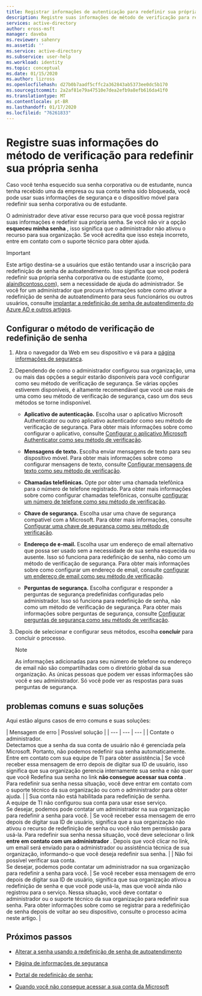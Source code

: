 ```yaml
---
title: Registrar informações de autenticação para redefinir sua própria senha-Azure AD
description: Registre suas informações de método de verificação para redefinição de senha de autoatendimento do Azure AD, para que você possa redefinir sua própria senha sem a ajuda do administrador.
services: active-directory
author: eross-msft
manager: daveba
ms.reviewer: sahenry
ms.assetid: ''
ms.service: active-directory
ms.subservice: user-help
ms.workload: identity
ms.topic: conceptual
ms.date: 01/15/2020
ms.author: lizross
ms.openlocfilehash: d27b0b7aadf5cffc2a362843ab5373ee0dc5b170
ms.sourcegitcommit: 2a2af81e79a47510e7dea2efb9a8efb616da41f0
ms.translationtype: MT
ms.contentlocale: pt-BR
ms.lasthandoff: 01/17/2020
ms.locfileid: "76261833"
---
```

# <a name="register-your-verification-method-info-to-reset-your-own-password"></a>Registre suas informações do método de verificação para redefinir sua própria senha

Caso você tenha esquecido sua senha corporativa ou de estudante, nunca tenha recebido uma da empresa ou sua conta tenha sido bloqueada, você pode usar suas informações de segurança e o dispositivo móvel para redefinir sua senha corporativa ou de estudante.

O administrador deve ativar esse recurso para que você possa registrar suas informações e redefinir sua própria senha. Se você não vir a opção **esqueceu minha senha** , isso significa que o administrador não ativou o recurso para sua organização. Se você acredita que isso esteja incorreto, entre em contato com o suporte técnico para obter ajuda.

>[!Important]
>Este artigo destina-se a usuários que estão tentando usar a inscrição para redefinição de senha de autoatendimento. Isso significa que você poderá redefinir sua própria senha corporativa ou de estudante (como, alain@contoso.com), sem a necessidade de ajuda do administrador. Se você for um administrador que procura informações sobre como ativar a redefinição de senha de autoatendimento para seus funcionários ou outros usuários, consulte [implantar a redefinição de senha de autoatendimento do Azure AD e outros artigos](https://docs.microsoft.com/azure/active-directory/authentication/howto-sspr-deployment).

## <a name="set-up-your-password-reset-verification-method"></a>Configurar o método de verificação de redefinição de senha

1. Abra o navegador da Web em seu dispositivo e vá para a [página informações de segurança](https://account.activedirectory.windowsazure.com/PasswordReset/Register.aspx?regref=ssprsetup).

2. Dependendo de como o administrador configurou sua organização, uma ou mais das opções a seguir estarão disponíveis para você configurar como seu método de verificação de segurança. Se várias opções estiverem disponíveis, é altamente recomendável que você use mais de uma como seu método de verificação de segurança, caso um dos seus métodos se torne indisponível.

    - **Aplicativo de autenticação.** Escolha usar o aplicativo Microsoft Authenticator ou outro aplicativo autenticador como seu método de verificação de segurança. Para obter mais informações sobre como configurar o aplicativo, consulte [Configurar o aplicativo Microsoft Authenticator como seu método de verificação](security-info-setup-auth-app.md).

    - **Mensagens de texto.** Escolha enviar mensagens de texto para seu dispositivo móvel. Para obter mais informações sobre como configurar mensagens de texto, consulte [Configurar mensagens de texto como seu método de verificação](security-info-setup-text-msg.md).

    - **Chamadas telefônicas.** Opte por obter uma chamada telefônica para o número de telefone registrado. Para obter mais informações sobre como configurar chamadas telefônicas, consulte [configurar um número de telefone como seu método de verificação](security-info-setup-phone-number.md).

    - **Chave de segurança.** Escolha usar uma chave de segurança compatível com a Microsoft. Para obter mais informações, consulte [Configurar uma chave de segurança como seu método de verificação](security-info-setup-security-key.md).

    - **Endereço de e-mail.** Escolha usar um endereço de email alternativo que possa ser usado sem a necessidade de sua senha esquecida ou ausente. Isso só funciona para redefinição de senha, não como um método de verificação de segurança. Para obter mais informações sobre como configurar um endereço de email, consulte [configurar um endereço de email como seu método de verificação](security-info-setup-email.md).

    - **Perguntas de segurança.** Escolha configurar e responder a perguntas de segurança predefinidas configuradas pelo administrador. Isso só funciona para redefinição de senha, não como um método de verificação de segurança. Para obter mais informações sobre perguntas de segurança, consulte [Configurar perguntas de segurança como seu método de verificação](security-info-setup-questions.md).

3. Depois de selecionar e configurar seus métodos, escolha **concluir** para concluir o processo.

    > [!Note]
    > As informações adicionadas para seu número de telefone ou endereço de email não são compartilhadas com o diretório global da sua organização. As únicas pessoas que podem ver essas informações são você e seu administrador. Só você pode ver as respostas para suas perguntas de segurança.

## <a name="common-problems-and-their-solutions"></a>problemas comuns e suas soluções

 Aqui estão alguns casos de erro comuns e suas soluções:

| Mensagem de erro |  Possível solução |
| --- | --- | --- |
| Contate o administrador.<br>Detectamos que a senha da sua conta de usuário não é gerenciada pela Microsoft. Portanto, não podemos redefinir sua senha automaticamente.<br>Entre em contato com sua equipe de TI para obter assistência.| Se você receber essa mensagem de erro depois de digitar sua ID de usuário, isso significa que sua organização gerencia internamente sua senha e não quer que você Redefina sua senha no link **não consegue acessar sua conta** . Para redefinir sua senha nessa situação, você deve entrar em contato com o suporte técnico da sua organização ou com o administrador para obter ajuda. |
| Sua conta não está habilitada para redefinição de senha.<br>A equipe de TI não configurou sua conta para usar esse serviço.<br>Se desejar, podemos pode contatar um administrador na sua organização para redefinir a senha para você. | Se você receber essa mensagem de erro depois de digitar sua ID de usuário, significa que a sua organização não ativou o recurso de redefinição de senha ou você não tem permissão para usá-la. Para redefinir sua senha nessa situação, você deve selecionar o link **entre em contato com um administrador** . Depois que você clicar no link, um email será enviado para o administrador ou assistência técnica de sua organização, informando-o que você deseja redefinir sua senha. |
| Não foi possível verificar sua conta.<br>Se desejar, podemos pode contatar um administrador na sua organização para redefinir a senha para você. | Se você receber essa mensagem de erro depois de digitar sua ID de usuário, significa que sua organização ativou a redefinição de senha e que você pode usá-la, mas que você ainda não registrou para o serviço. Nessa situação, você deve contatar o administrador ou o suporte técnico da sua organização para redefinir sua senha. Para obter informações sobre como se registrar para a redefinição de senha depois de voltar ao seu dispositivo, consulte o processo acima neste artigo. |

## <a name="next-steps"></a>Próximos passos

- [Alterar a senha usando a redefinição de senha de autoatendimento](active-directory-passwords-update-your-own-password.md)

- [Página de informações de segurança](https://mysignins.microsoft.com/security-info)

- [Portal de redefinição de senha:](https://passwordreset.microsoftonline.com/)

- [Quando você não consegue acessar a sua conta da Microsoft](https://support.microsoft.com/help/12429/microsoft-account-sign-in-cant)
